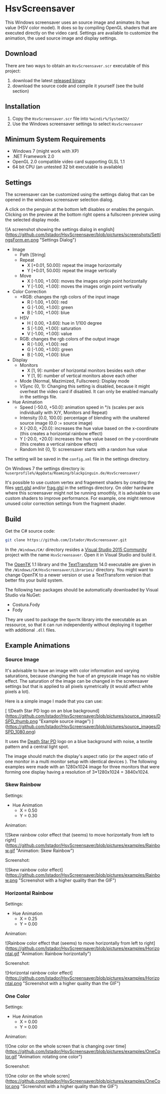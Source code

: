 # HsvScreensaver

This Windows screensaver uses an source image and animates its hue value (HSV color model). It does so by compiling OpenGL shaders that are executed directly on the video card. Settings are available to customize the animation, the used source image and display settings.


## Download

There are two ways to obtain an `HsvScreensaver.scr` executable of this project:

1. download the latest [released binary](https://github.com/Istador/HsvScreensaver/releases)
2. download the source code and compile it yourself (see the build section)


## Installation

1. Copy the `HsvScreensaver.scr` file into `%windir%/System32/`
2. Use the Windows screensaver settings to select `HsvScreensaver`


## Minimum System Requirements

- Windows 7 (might work with XP)
- .NET Framework 2.0
- OpenGL 2.0 compatible video card supporting GLSL 1.1
- 64 bit CPU (an untested 32 bit executable is available)


## Settings

The screensaver can be customized using the settings dialog that can be opened in the windows screensaver selection dialog.

A click on the penguin at the bottom left disables or enables the penguin. Clicking on the preview at the bottom right opens a fullscreen preview using the selected display mode.

![A screenshot showing the settings dialog in english]
(https://github.com/Istador/HsvScreensaver/blob/pictures/screenshots/SettingsForm.en.png "Settings Dialog")

- Image
   - Path [String]
   - Repeat
      - X [+0.01, 50.00]: repeat the image horizontally
      - Y [+0.01, 50.00]: repeat the image vertically
   - Move
      - X [-1.00, +1.00]: moves the images origin point horizontally
      - Y [-1.00, +1.00]: moves the images origin point vertivally
- Color Correction
   - +RGB: changes the rgb colors of the input image
      - R [-1.00, +1.00]: red
      - G [-1.00, +1.00]: green
      - B [-1.00, +1.00]: blue
   - HSV
      - H [ 0.00, +3.60]: hue in 1/100 degree
      - S [-1.00, +1.00]: saturation
      - V [-1.00, +1.00]: value
   - RGB: changes the rgb colors of the output image
      - R [-1.00, +1.00]: red
      - G [-1.00, +1.00]: green
      - B [-1.00, +1.00]: blue
- Display
   - Monitors
      - X [1, 9]: number of horizontal monitors besides each other
      - Y [1, 9]: number of vertical monitors above each other
   - Mode {Normal, Mazimized, Fullscreen}: Display mode
   - VSync {0, 1}: Changing this setting is disabled, because it might overheat the video card if disabled. It can only be enabled manually in the settings file.
- Hue Animation
   - Speed [-50.0, +50.0]: animation speed in °/s (scales per axis individually with X/Y, Monitors and Repeat)
   - Intensity [0.0, 100.0]: percentage of blending with the unaltered source image (0.0 := source image)
   - X [-20.0, +20.0]: increases the hue value based on the x-coordinate (this creates a horizontal rainbow effect)
   - Y [-20.0, +20.0]:  increases the hue value based on the y-coordinate (this creates a vertical rainbow effect)
   - Random Init {0, 1}: screensaver starts with a random hue value

The setting will be saved in the `config.xml` file in the settings directory.

On Windows 7 the settings directory is: `%userprofile%/AppData/Roaming/blackpinguin.de/HsvScreensaver/`

It's possible to use custom vertex and fragement shaders by creating the files [vert.glsl](https://github.com/Istador/HsvScreensaver/blob/public/Common/vert.glsl) and/or [frag.glsl](https://github.com/Istador/HsvScreensaver/blob/public/Common/frag.glsl) in the settings directory. On older hardware where this screensaver might not be running smoothly, it is advisable to use custom shaders to improve performance. For example, one might remove unused color correction settings from the fragment shader.


## Build

Get the C# source code:
```bash
git clone https://github.com/Istador/HsvScreensaver.git
```

In the `/Windows/C#/` directory resides a [Visual Studio 2015 Community](https://www.visualstudio.com/products/visual-studio-community-vs) project with the name `HsvScreensaver`. Open it in Visual Studio and build it.

The [OpenTK](http://www.opentk.com/) 1.1 library and the [TextTransform](https://msdn.microsoft.com/en-us/library/bb126245.aspx) 14.0 executable are given in the `/Windows/C#/HsvScreensaver/Libraries/` directory. You might want to change OpenTK to a newer version or use a TextTransform version that better fits your build system.

The following two packages should be automatically downloaded by Visual Studio via NuGet:
- Costura.Fody
- Fody

They are used to package the `OpenTK` library into the executable as an ressource, so that it can run independently without deploying it together with additional `.dll` files.


## Example Animations

### Source Image

It's advisable to have an image with color information and varying saturations, because changing the hue of an greyscale image has no visible effect. The saturation of the image can be changed in the screensaver settings but that is applied to all pixels symetrically (it would affect white pixels a lot).

Here is a simple image I made that you can use:

[
![Death Star PD logo on an blue background]
(https://github.com/Istador/HsvScreensaver/blob/pictures/source_images/DSPD_thumb.png "Example source image")
]
(https://github.com/Istador/HsvScreensaver/blob/pictures/source_images/DSPD_1080.png)

It uses the [Death Star PD](https://rcl.blackpinguin.de/proj/DeathStarPD/) logo on a blue background with noise, a textile pattern and a central light spot.

The image should match the display's aspect ratio (or the aspect ratio of one monitor in a multi monitor setup with identical devices ). The following examples were made with an 1280x1024 image for three monitors that were forming one display having a resolution of 3*1280x1024 = 3840x1024.


### Skew Rainbow

Settings:
- Hue Animation
   - X = 0.50
   - Y = 0.30

Animation:

![Skew rainbow color effect that (seems) to move horizontally from left to right]
(https://github.com/Istador/HsvScreensaver/blob/pictures/examples/Rainbow.gif "Animation: Skew Rainbow")

Screenshot:

![Skew rainbow color effect]
(https://github.com/Istador/HsvScreensaver/blob/pictures/examples/Rainbow.png "Screenshot with a higher quality than the GIF")


### Horizontal Rainbow

Settings:
- Hue Animation
   - X = 0.25
   - Y = 0.00

Animation:

![Rainbow color effect that (seems) to move horizontally from left to right]
(https://github.com/Istador/HsvScreensaver/blob/pictures/examples/Horizontal.gif "Animation: Rainbow horizontally")

Screenshot:

![Horizontal rainbow color effect]
(https://github.com/Istador/HsvScreensaver/blob/pictures/examples/Horizontal.png "Screenshot with a higher quality than the GIF")


### One Color

Settings:
- Hue Animation
   - X = 0.00
   - Y = 0.00

Animation:

![One color on the whole screen that is changing over time]
(https://github.com/Istador/HsvScreensaver/blob/pictures/examples/OneColor.gif "Animation: rotating one color")

Screenshot:

![One color on the whole scren]
(https://github.com/Istador/HsvScreensaver/blob/pictures/examples/OneColor.png "Screenshot with a higher quality than the GIF")
